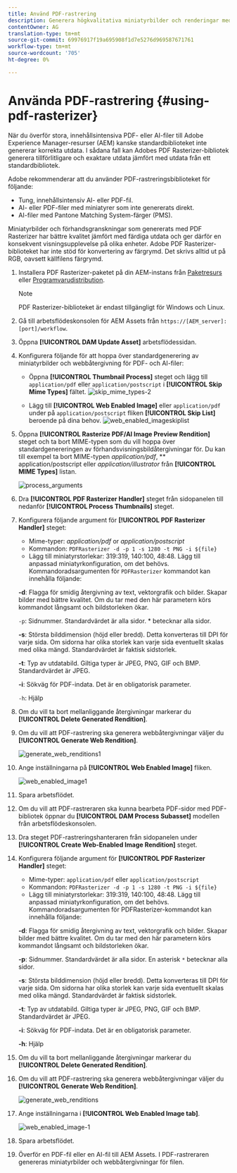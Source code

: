 ```yaml
---
title: Använd PDF-rastrering
description: Generera högkvalitativa miniatyrbilder och renderingar med hjälp av Adobe PDF Rasterizer-biblioteket.
contentOwner: AG
translation-type: tm+mt
source-git-commit: 69976917f19a695908f1d7e5276d969587671761
workflow-type: tm+mt
source-wordcount: '705'
ht-degree: 0%

---
```



# Använda PDF-rastrering {#using-pdf-rasterizer}

När du överför stora, innehållsintensiva PDF- eller AI-filer till Adobe Experience Manager-resurser (AEM) kanske standardbiblioteket inte genererar korrekta utdata. I sådana fall kan Adobes PDF Rasterizer-bibliotek generera tillförlitligare och exaktare utdata jämfört med utdata från ett standardbibliotek.

Adobe rekommenderar att du använder PDF-rastreringsbiblioteket för följande:

* Tung, innehållsintensiv AI- eller PDF-fil.
* AI- eller PDF-filer med miniatyrer som inte genererats direkt.
* AI-filer med Pantone Matching System-färger (PMS).

Miniatyrbilder och förhandsgranskningar som genererats med PDF Rasterizer har bättre kvalitet jämfört med färdiga utdata och ger därför en konsekvent visningsupplevelse på olika enheter. Adobe PDF Rasterizer-biblioteket har inte stöd för konvertering av färgrymd. Det skrivs alltid ut på RGB, oavsett källfilens färgrymd.

1. Installera PDF Rasterizer-paketet på din AEM-instans från [Paketresurs](https://www.adobeaemcloud.com/content/marketplace/marketplaceProxy.html?packagePath=/content/companies/public/adobe/packages/cq640/product/assets/aem-assets-pdf-rasterizer-pkg) eller [Programvarudistribution](https://experience.adobe.com/#/downloads/content/software-distribution/en/aem.html?package=/content/software-distribution/en/details.html/content/dam/aem/public/adobe/packages/cq640/product/assets/aem-assets-pdf-rasterizer-pkg).

   >[!NOTE]
   >
   >PDF Rasterizer-biblioteket är endast tillgängligt för Windows och Linux.

1. Gå till arbetsflödeskonsolen för AEM Assets från `https://[AEM_server]:[port]/workflow`.
1. Öppna **[!UICONTROL DAM Update Asset]** arbetsflödessidan.
1. Konfigurera följande för att hoppa över standardgenerering av miniatyrbilder och webbåtergivning för PDF- och AI-filer:

   * Öppna **[!UICONTROL Thumbnail Process]** steget och lägg till `application/pdf` eller `application/postscript` i **[!UICONTROL Skip Mime Types]** fältet.
   ![skip_mime_types-2](assets/skip_mime_types-2.png)

   * Lägg till **[!UICONTROL Web Enabled Image]** eller `application/pdf` under på `application/postscript` fliken **[!UICONTROL Skip List]** beroende på dina behov.
   ![web_enabled_imageskiplist](assets/web_enabled_imageskiplist.png)

1. Öppna **[!UICONTROL Rasterize PDF/AI Image Preview Rendition]** steget och ta bort MIME-typen som du vill hoppa över standardgenereringen av förhandsvisningsbildåtergivningar för. Du kan till exempel ta bort MIME-typen *application/pdf*, ** application/postscript eller *application/illustrator* från **[!UICONTROL MIME Types]** listan.

   ![process_arguments](assets/process_arguments.png)

1. Dra **[!UICONTROL PDF Rasterizer Handler]** steget från sidopanelen till nedanför **[!UICONTROL Process Thumbnails]** steget.
1. Konfigurera följande argument för **[!UICONTROL PDF Rasterizer Handler]** steget:

   * Mime-typer: *application/pdf* or *application/postscript*
   * Kommandon: `PDFRasterizer -d -p 1 -s 1280 -t PNG -i ${file}`
   * Lägg till miniatyrstorlekar: 319:319, 140:100, 48:48. Lägg till anpassad miniatyrkonfiguration, om det behövs.
   Kommandoradsargumenten för `PDFRasterizer` kommandot kan innehålla följande:

   **-d**: Flagga för smidig återgivning av text, vektorgrafik och bilder. Skapar bilder med bättre kvalitet. Om du tar med den här parametern körs kommandot långsamt och bildstorleken ökar.

   `-p`: Sidnummer. Standardvärdet är alla sidor. * betecknar alla sidor.

   **-s**: Största bilddimension (höjd eller bredd). Detta konverteras till DPI för varje sida. Om sidorna har olika storlek kan varje sida eventuellt skalas med olika mängd. Standardvärdet är faktisk sidstorlek.

   **-t**: Typ av utdatabild. Giltiga typer är JPEG, PNG, GIF och BMP. Standardvärdet är JPEG.

   **-i**: Sökväg för PDF-indata. Det är en obligatorisk parameter.

   `-h`: Hjälp

1. Om du vill ta bort mellanliggande återgivningar markerar du **[!UICONTROL Delete Generated Rendition]**.
1. Om du vill att PDF-rastrering ska generera webbåtergivningar väljer du **[!UICONTROL Generate Web Rendition]**.

   ![generate_web_renditions1](assets/generate_web_renditions1.png)

1. Ange inställningarna på **[!UICONTROL Web Enabled Image]** fliken.

   ![web_enabled_image1](assets/web_enabled_image1.png)

1. Spara arbetsflödet.
1. Om du vill att PDF-rastreraren ska kunna bearbeta PDF-sidor med PDF-bibliotek öppnar du **[!UICONTROL DAM Process Subasset]** modellen från arbetsflödeskonsolen.
1. Dra steget PDF-rastreringshanteraren från sidopanelen under **[!UICONTROL Create Web-Enabled Image Rendition]** steget.
1. Konfigurera följande argument för **[!UICONTROL PDF Rasterizer Handler]** steget:

   * Mime-typer: `application/pdf` eller `application/postscript`
   * Kommandon: `PDFRasterizer -d -p 1 -s 1280 -t PNG -i ${file}`
   * Lägg till miniatyrstorlekar: 319:319, 140:100, 48:48. Lägg till anpassad miniatyrkonfiguration, om det behövs.
   Kommandoradsargumenten för PDFRasterizer-kommandot kan innehålla följande:

   **-d**: Flagga för smidig återgivning av text, vektorgrafik och bilder. Skapar bilder med bättre kvalitet. Om du tar med den här parametern körs kommandot långsamt och bildstorleken ökar.

   **-p**: Sidnummer. Standardvärdet är alla sidor. En asterisk `*` betecknar alla sidor.

   **-s**: Största bilddimension (höjd eller bredd). Detta konverteras till DPI för varje sida. Om sidorna har olika storlek kan varje sida eventuellt skalas med olika mängd. Standardvärdet är faktisk sidstorlek.

   **-t**: Typ av utdatabild. Giltiga typer är JPEG, PNG, GIF och BMP. Standardvärdet är JPEG.

   **-i**: Sökväg för PDF-indata. Det är en obligatorisk parameter.

   **-h**: Hjälp

1. Om du vill ta bort mellanliggande återgivningar markerar du **[!UICONTROL Delete Generated Rendition]**.
1. Om du vill att PDF-rastrering ska generera webbåtergivningar väljer du **[!UICONTROL Generate Web Rendition]**.

   ![generate_web_renditions](assets/generate_web_renditions.png)

1. Ange inställningarna i **[!UICONTROL Web Enabled Image tab]**.

   ![web_enabled_image-1](assets/web_enabled_image-1.png)

1. Spara arbetsflödet.
1. Överför en PDF-fil eller en AI-fil till AEM Assets. I PDF-rastreraren genereras miniatyrbilder och webbåtergivningar för filen.
